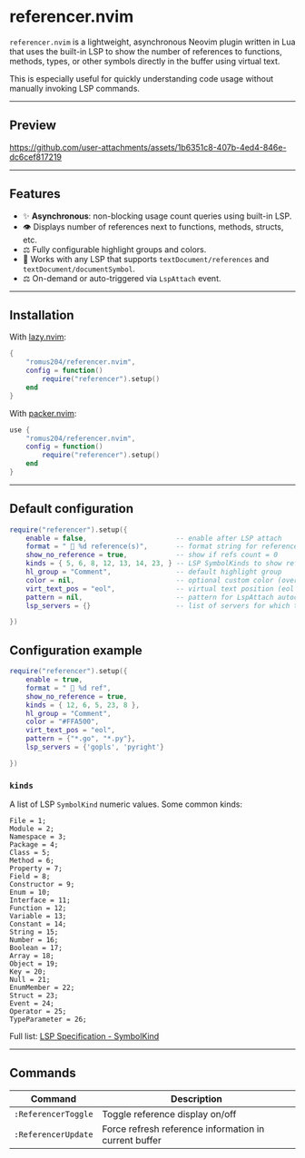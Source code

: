 # referencer.nvim

`referencer.nvim` is a lightweight, asynchronous Neovim plugin written in Lua that uses the built-in LSP to show the number of references to functions, methods, types, or other symbols directly in the buffer using virtual text.

This is especially useful for quickly understanding code usage without manually invoking LSP commands.

---
## Preview

https://github.com/user-attachments/assets/1b6351c8-407b-4ed4-846e-dc6cef817219

---

## Features

- ✨ **Asynchronous**: non-blocking usage count queries using built-in LSP.
- 👁️ Displays number of references next to functions, methods, structs, etc.
- ⚖️ Fully configurable highlight groups and colors.
- 💪 Works with any LSP that supports `textDocument/references` and `textDocument/documentSymbol`.
- ⚖️ On-demand or auto-triggered via `LspAttach` event.

---

## Installation

With [lazy.nvim](https://github.com/folke/lazy.nvim):

```lua
{
    "romus204/referencer.nvim",
    config = function()
        require("referencer").setup()
    end
}
```

With [packer.nvim](https://github.com/wbthomason/packer.nvim):

```lua
use {
    "romus204/referencer.nvim",
    config = function()
        require("referencer").setup()
    end
}
```

---

## Default configuration

```lua
require("referencer").setup({
    enable = false,                      -- enable after LSP attach
    format = "  %d reference(s)",       -- format string for reference count
    show_no_reference = true,            -- show if refs count = 0
    kinds = { 5, 6, 8, 12, 13, 14, 23, } -- LSP SymbolKinds to show references for
    hl_group = "Comment",                -- default highlight group
    color = nil,                         -- optional custom color (overrides hl_group)
    virt_text_pos = "eol",               -- virtual text position (eol | overlay | right_align)
    pattern = nil,                       -- pattern for LspAttach autocmd to auto-enable
    lsp_servers = {}                     -- list of servers for which this plugin will be active. nil or {} is ALL LSP clients

})
```

## Configuration example

```lua
require("referencer").setup({
    enable = true,
    format = "  %d ref",
    show_no_reference = true,
    kinds = { 12, 6, 5, 23, 8 },
    hl_group = "Comment",
    color = "#FFA500",
    virt_text_pos = "eol",
    pattern = {"*.go", "*.py"},
    lsp_servers = {'gopls', 'pyright'}

})
```

### `kinds`

A list of LSP `SymbolKind` numeric values. Some common kinds:

	File = 1;
	Module = 2;
	Namespace = 3;
	Package = 4;
	Class = 5;
	Method = 6;
	Property = 7;
	Field = 8;
	Constructor = 9;
	Enum = 10;
	Interface = 11;
	Function = 12;
	Variable = 13;
	Constant = 14;
	String = 15;
	Number = 16;
	Boolean = 17;
	Array = 18;
	Object = 19;
	Key = 20;
	Null = 21;
	EnumMember = 22;
	Struct = 23;
	Event = 24;
	Operator = 25;
	TypeParameter = 26;


Full list: [LSP Specification - SymbolKind](https://microsoft.github.io/language-server-protocol/specifications/specification-current/#symbolkind)

---

## Commands

| Command             | Description                         |
| ------------------- | ----------------------------------- |
| `:ReferencerToggle` | Toggle reference display on/off         |
| `:ReferencerUpdate` | Force refresh reference information in current buffer  |
